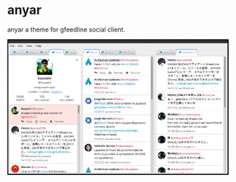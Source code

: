 anyar
=====

anyar a theme for gfeedline social client.

![Anyar Theme](/anyar.png "anyar a theme for gfeedline")
